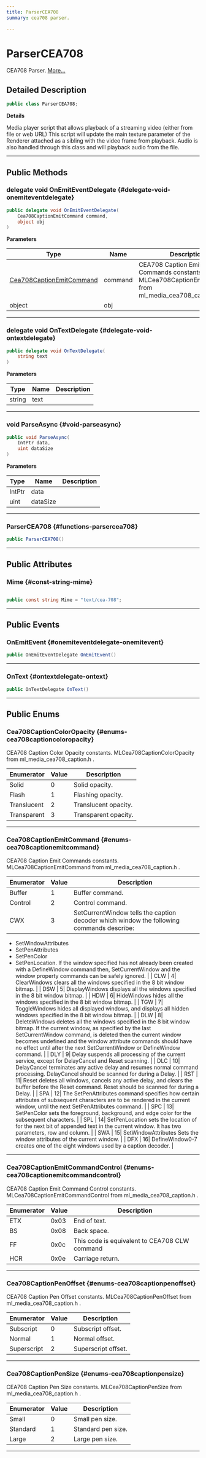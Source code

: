 ```yaml
---
title: ParserCEA708
summary: cea708 parser. 

---
```


# ParserCEA708




CEA708 Parser.   [More...](#detailed-description)  




## Detailed Description

```csharp
public class ParserCEA708; 
```


**Details**

Media player script that allows playback of a streaming video (either from file or web URL) This script will update the main texture parameter of the Renderer attached as a sibling with the video frame from playback. Audio is also handled through this class and will playback audio from the file. 





-----------



## Public Methods

### delegate void OnEmitEventDelegate {#delegate-void-onemiteventdelegate}

```csharp
public delegate void OnEmitEventDelegate(
    Cea708CaptionEmitCommand command,
    object obj
)
```


**Parameters**

| Type | Name  | Description  | 
|--|--|--|
| [Cea708CaptionEmitCommand](/versioned_docs/version-22-May-2023/unity-api/api/UnityEngine.XR.MagicLeap/MLMedia/ParserCEA708/UnityEngine.XR.MagicLeap.MLMedia.ParserCEA708.md#enums-cea708captionemitcommand) |command|CEA708 Caption Emit Commands constants.  MLCea708CaptionEmitCommand  from  ml&#95;media&#95;cea708&#95;caption.h . |
| object |obj||






-----------

### delegate void OnTextDelegate {#delegate-void-ontextdelegate}

```csharp
public delegate void OnTextDelegate(
    string text
)
```


**Parameters**

| Type | Name  | Description  | 
|--|--|--|
| string |text||






-----------

### void ParseAsync {#void-parseasync}

```csharp
public void ParseAsync(
    IntPtr data,
    uint dataSize
)
```


**Parameters**

| Type | Name  | Description  | 
|--|--|--|
| IntPtr |data||
| uint |dataSize||






-----------

###  ParserCEA708 {#functions-parsercea708}

```csharp
public ParserCEA708()
```






-----------

## Public Attributes

### Mime {#const-string-mime}

```csharp

public const string Mime = "text/cea-708";

```






-----------

## Public Events

### OnEmitEvent {#onemiteventdelegate-onemitevent}

```csharp
public OnEmitEventDelegate OnEmitEvent()
```






-----------

### OnText {#ontextdelegate-ontext}

```csharp
public OnTextDelegate OnText()
```






-----------

## Public Enums

### Cea708CaptionColorOpacity {#enums-cea708captioncoloropacity}

CEA708 Caption Color Opacity constants.  MLCea708CaptionColorOpacity  from  ml&#95;media&#95;cea708&#95;caption.h . 

| Enumerator | Value | Description |
| ---------- | ----- | ----------- |
| Solid | 0| Solid opacity.   |
| Flash | 1| Flashing opacity.   |
| Translucent | 2| Translucent opacity.   |
| Transparent | 3| Transparent opacity.   |








-----------

### Cea708CaptionEmitCommand {#enums-cea708captionemitcommand}

CEA708 Caption Emit Commands constants.  MLCea708CaptionEmitCommand  from  ml&#95;media&#95;cea708&#95;caption.h . 

| Enumerator | Value | Description |
| ---------- | ----- | ----------- |
| Buffer | 1| Buffer command.   |
| Control | 2| Control command.   |
| CWX | 3| SetCurrentWindow tells the caption decoder which window the following commands describe:  

* SetWindowAttributes
* SetPenAttributes
* SetPenColor
* SetPenLocation. If the window specified has not already been created with a DefineWindow command then, SetCurrentWindow and the window property commands can be safely ignored.  |
| CLW | 4| ClearWindows clears all the windows specified in the 8 bit window bitmap.   |
| DSW | 5| DisplayWindows displays all the windows specified in the 8 bit window bitmap.   |
| HDW | 6| HideWindows hides all the windows specified in the 8 bit window bitmap.   |
| TGW | 7| ToggleWindows hides all displayed windows, and displays all hidden windows specified in the 8 bit window bitmap.   |
| DLW | 8| DeleteWindows deletes all the windows specified in the 8 bit window bitmap. If the current window, as specified by the last SetCurrentWindow command, is deleted then the current window becomes undefined and the window attribute commands should have no effect until after the next SetCurrentWindow or DefineWindow command.   |
| DLY | 9| Delay suspends all processing of the current service, except for DelayCancel and Reset scanning.   |
| DLC | 10| DelayCancel terminates any active delay and resumes normal command processing. DelayCancel should be scanned for during a Delay.   |
| RST | 11| Reset deletes all windows, cancels any active delay, and clears the buffer before the Reset command. Reset should be scanned for during a Delay.   |
| SPA | 12| The SetPenAttributes command specifies how certain attributes of subsequent characters are to be rendered in the current window, until the next SetPenAttributes command.   |
| SPC | 13| SetPenColor sets the foreground, background, and edge color for the subsequent characters.   |
| SPL | 14| SetPenLocation sets the location of for the next bit of appended text in the current window. It has two parameters, row and column.   |
| SWA | 15| SetWindowAttributes Sets the window attributes of the current window.   |
| DFX | 16| DefineWindow0-7 creates one of the eight windows used by a caption decoder.   |








-----------

### Cea708CaptionEmitCommandControl {#enums-cea708captionemitcommandcontrol}

CEA708 Caption Emit Command Control constants.  MLCea708CaptionEmitCommandControl  from  ml&#95;media&#95;cea708&#95;caption.h . 

| Enumerator | Value | Description |
| ---------- | ----- | ----------- |
| ETX | 0x03| End of text.   |
| BS | 0x08| Back space.   |
| FF | 0x0c| This code is equivalent to CEA708 CLW command   |
| HCR | 0x0e| Carriage return.   |








-----------

### Cea708CaptionPenOffset {#enums-cea708captionpenoffset}

CEA708 Caption Pen Offset constants.  MLCea708CaptionPenOffset  from  ml&#95;media&#95;cea708&#95;caption.h . 

| Enumerator | Value | Description |
| ---------- | ----- | ----------- |
| Subscript | 0| Subscript offset.   |
| Normal | 1| Normal offset.   |
| Superscript | 2| Superscript offset.   |








-----------

### Cea708CaptionPenSize {#enums-cea708captionpensize}

CEA708 Caption Pen Size constants.  MLCea708CaptionPenSize  from  ml&#95;media&#95;cea708&#95;caption.h . 

| Enumerator | Value | Description |
| ---------- | ----- | ----------- |
| Small | 0| Small pen size.   |
| Standard | 1| Standard pen size.   |
| Large | 2| Large pen size.   |








-----------


